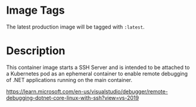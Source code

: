 # Image Tags

The latest production image will be tagged with `:latest`.

# Description

This container image starts a SSH Server and is intended to be attached to a Kubernetes pod as an ephemeral container 
to enable remote debugging of .NET applications running on the main container.

https://learn.microsoft.com/en-us/visualstudio/debugger/remote-debugging-dotnet-core-linux-with-ssh?view=vs-2019
